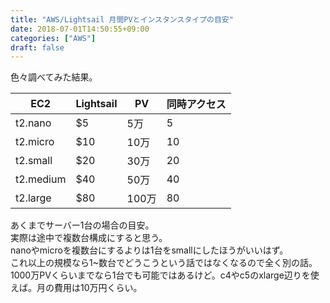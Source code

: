 ```yaml
---
title: "AWS/Lightsail 月間PVとインスタンスタイプの目安"
date: 2018-07-01T14:50:55+09:00
categories: ["AWS"]
draft: false
---
```


色々調べてみた結果。

| EC2       | Lightsail | PV    | 同時アクセス |
|-----------|-----------|-------|--------------|
| t2.nano   | $5        | 5万   | 5            |
| t2.micro  | $10       | 10万  | 10           |
| t2.small  | $20       | 30万  | 20           |
| t2.medium | $40       | 50万  | 40           |
| t2.large  | $80       | 100万 | 80           |

あくまでサーバー1台の場合の目安。  
実際は途中で複数台構成にすると思う。  
nanoやmicroを複数台にするよりは1台をsmallにしたほうがいいはず。  
これ以上の規模なら1~数台でどうこうという話ではなくなるので全く別の話。  
1000万PVくらいまでなら1台でも可能ではあるけど。c4やc5のxlarge辺りを使えば。月の費用は10万円くらい。
